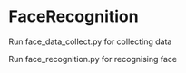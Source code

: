 # FaceRecognition
Run face_data_collect.py for collecting data

Run face_recognition.py for recognising face
